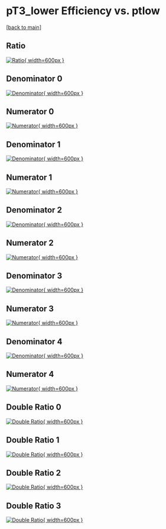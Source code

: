 # pT3_lower Efficiency vs. ptlow

[[back to main](./)]



## Ratio

[![Ratio](../mtv/var/pT3_lower_xtr_13_1_eff_ptlow.png){ width=600px }](../mtv/var/pT3_lower_xtr_13_1_eff_ptlow.pdf)

## Denominator 0

[![Denominator](../mtv/den/pT3_lower_xtr_13_1_eff_ptlow_den0.png){ width=600px }](../mtv/den/pT3_lower_xtr_13_1_eff_ptlow_den0.pdf)

## Numerator 0

[![Numerator](../mtv/num/pT3_lower_xtr_13_1_eff_ptlow_num0.png){ width=600px }](../mtv/num/pT3_lower_xtr_13_1_eff_ptlow_num0.pdf)

## Denominator 1

[![Denominator](../mtv/den/pT3_lower_xtr_13_1_eff_ptlow_den1.png){ width=600px }](../mtv/den/pT3_lower_xtr_13_1_eff_ptlow_den1.pdf)

## Numerator 1

[![Numerator](../mtv/num/pT3_lower_xtr_13_1_eff_ptlow_num1.png){ width=600px }](../mtv/num/pT3_lower_xtr_13_1_eff_ptlow_num1.pdf)

## Denominator 2

[![Denominator](../mtv/den/pT3_lower_xtr_13_1_eff_ptlow_den2.png){ width=600px }](../mtv/den/pT3_lower_xtr_13_1_eff_ptlow_den2.pdf)

## Numerator 2

[![Numerator](../mtv/num/pT3_lower_xtr_13_1_eff_ptlow_num2.png){ width=600px }](../mtv/num/pT3_lower_xtr_13_1_eff_ptlow_num2.pdf)

## Denominator 3

[![Denominator](../mtv/den/pT3_lower_xtr_13_1_eff_ptlow_den3.png){ width=600px }](../mtv/den/pT3_lower_xtr_13_1_eff_ptlow_den3.pdf)

## Numerator 3

[![Numerator](../mtv/num/pT3_lower_xtr_13_1_eff_ptlow_num3.png){ width=600px }](../mtv/num/pT3_lower_xtr_13_1_eff_ptlow_num3.pdf)

## Denominator 4

[![Denominator](../mtv/den/pT3_lower_xtr_13_1_eff_ptlow_den4.png){ width=600px }](../mtv/den/pT3_lower_xtr_13_1_eff_ptlow_den4.pdf)

## Numerator 4

[![Numerator](../mtv/num/pT3_lower_xtr_13_1_eff_ptlow_num4.png){ width=600px }](../mtv/num/pT3_lower_xtr_13_1_eff_ptlow_num4.pdf)

## Double Ratio 0

[![Double Ratio](../mtv/ratio/pT3_lower_xtr_13_1_eff_ptlow_ratio0.png){ width=600px }](../mtv/ratio/pT3_lower_xtr_13_1_eff_ptlow_ratio0.pdf)

## Double Ratio 1

[![Double Ratio](../mtv/ratio/pT3_lower_xtr_13_1_eff_ptlow_ratio1.png){ width=600px }](../mtv/ratio/pT3_lower_xtr_13_1_eff_ptlow_ratio1.pdf)

## Double Ratio 2

[![Double Ratio](../mtv/ratio/pT3_lower_xtr_13_1_eff_ptlow_ratio2.png){ width=600px }](../mtv/ratio/pT3_lower_xtr_13_1_eff_ptlow_ratio2.pdf)

## Double Ratio 3

[![Double Ratio](../mtv/ratio/pT3_lower_xtr_13_1_eff_ptlow_ratio3.png){ width=600px }](../mtv/ratio/pT3_lower_xtr_13_1_eff_ptlow_ratio3.pdf)

